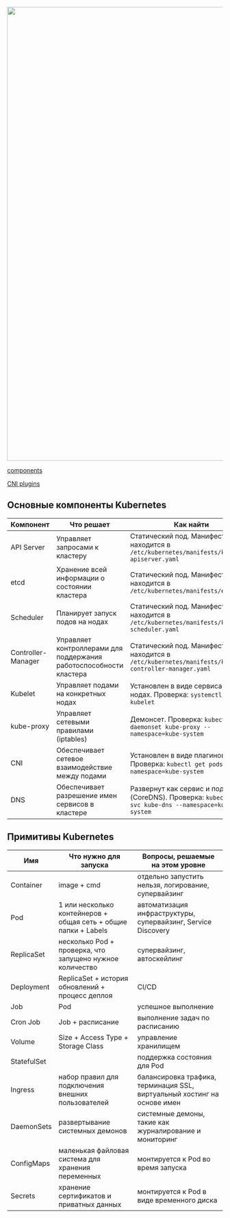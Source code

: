 <p align="center">
    <a href="https://github.com/ViktorUJ/cks/blob/dkt_ckad_01/selfStudy/dkt/ckad/01/README.MD"><img src="https://kubernetes.io/images/docs/components-of-kubernetes.svg" width="1900" height="1060" alt="SRE Learning Platform"/></a>
</p>

[components](https://kubernetes.io/docs/concepts/overview/components/)

[CNI plugins](https://kubernetes.io/docs/concepts/cluster-administration/networking/#cni)

## Основные компоненты  Kubernetes

| Компонент         | Что решает                                                | Как найти                                                       |
|-------------------|-----------------------------------------------------------|-----------------------------------------------------------------|
| API Server        | Управляет запросами к кластеру                             | Статический под. Манифест находится в `/etc/kubernetes/manifests/kube-apiserver.yaml` |
| etcd              | Хранение всей информации о состоянии кластера              | Статический под. Манифест находится в `/etc/kubernetes/manifests/etcd.yaml` |
| Scheduler         | Планирует запуск подов на нодах                            | Статический под. Манифест находится в `/etc/kubernetes/manifests/kube-scheduler.yaml` |
| Controller-Manager| Управляет контроллерами для поддержания работоспособности кластера | Статический под. Манифест находится в `/etc/kubernetes/manifests/kube-controller-manager.yaml` |
| Kubelet           | Управляет подами на конкретных нодах                       | Установлен в виде сервиса на нодах. Проверка: `systemctl status kubelet` |
| kube-proxy        | Управляет сетевыми правилами (iptables)                    | Демонсет. Проверка: `kubectl get daemonset kube-proxy --namespace=kube-system` |
| CNI               | Обеспечивает сетевое взаимодействие между подами           | Установлен в виде плагинов. Проверка: `kubectl get pods --namespace=kube-system` |
| DNS               | Обеспечивает разрешение имен сервисов в кластере           | Развернут как сервис и под (CoreDNS). Проверка: `kubectl get svc kube-dns --namespace=kube-system` |



## Примитивы Kubernetes

| Имя         | Что нужно для запуска                                      | Вопросы, решаемые на этом уровне                                               |
|-------------|------------------------------------------------------------|--------------------------------------------------------------------------------|
| Container   | image + cmd                                                 | отдельно запустить нельзя, логирование, супервайзинг                           |
| Pod         | 1 или несколько контейнеров + общая сеть + общие папки + Labels | автоматизация инфраструктуры, супервайзинг, Service Discovery                  |
| ReplicaSet  | несколько Pod + проверка, что запущено нужное количество    | супервайзинг, автоскейлинг                                                     |
| Deployment  | ReplicaSet + история обновлений + процесс деплоя            | CI/CD                                                                         |
| Job         | Pod                                                         | успешное выполнение                                                           |
| Cron Job    | Job + расписание                                            | выполнение задач по расписанию                                                |
| Volume      | Size + Access Type + Storage Class                          | управление хранилищем                                                          |
| StatefulSet |                                                            | поддержка состояния для Pod                                                   |
| Ingress     | набор правил для подключения внешних пользователей          | балансировка трафика, терминация SSL, виртуальный хостинг на основе имен       |
| DaemonSets  | развертывание системных демонов                             | системные демоны, такие как журналирование и мониторинг                        |
| ConfigMaps  | маленькая файловая система для хранения переменных          | монтируется к Pod во время запуска                                             |
| Secrets     | хранение сертификатов и приватных данных                    | монтируется к Pod в виде временного диска                                      |
